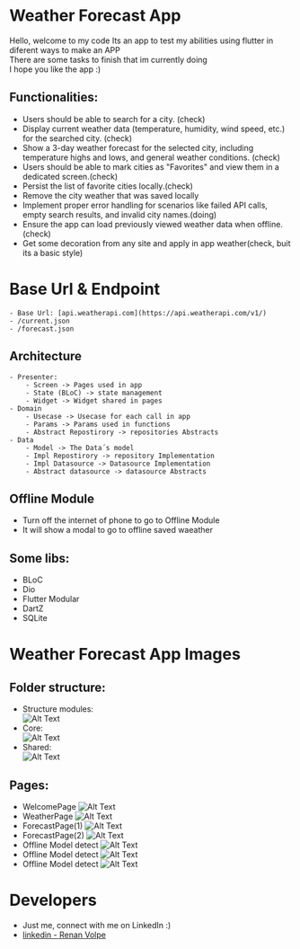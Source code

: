 # Weather Forecast App

Hello, welcome to my code
Its an app to test my abilities using flutter in diferent ways to make an APP \
There are some tasks to finish that im currently doing \
I hope you like the app :)


## Functionalities:
- Users should be able to search for a city. (check)
- Display current weather data (temperature, humidity, wind speed, etc.) for the searched city. (check)
- Show a 3-day weather forecast for the selected city, including temperature highs and lows, and general weather conditions. (check)
- Users should be able to mark cities as "Favorites" and view them in a dedicated screen.(check)
- Persist the list of favorite cities locally.(check)
- Remove the city weather that was saved locally
- Implement proper error handling for scenarios like failed API calls, empty search results, and invalid city names.(doing)
- Ensure the app can load previously viewed weather data when offline.(check)
- Get some decoration from any site and apply in app weather(check, buit its a basic style)

# Base Url & Endpoint
    - Base Url: [api.weatherapi.com](https://api.weatherapi.com/v1/)
    - /current.json
    - /forecast.json

## Architecture
    - Presenter:
        - Screen -> Pages used in app
        - State (BLoC) -> state management
        - Widget -> Widget shared in pages
    - Domain
        - Usecase -> Usecase for each call in app
        - Params -> Params used in functions
        - Abstract Repostirory -> repositories Abstracts
    - Data
        - Model -> The Data´s model
        - Impl Repostirory -> repository Implementation 
        - Impl Datasource -> Datasource Implementation
        - Abstract datasource -> datasource Abstracts

## Offline Module
- Turn off the internet of phone to go to Offline Module
- It will show a modal to go to offline saved waeather


## Some libs:
- BLoC
- Dio
- Flutter Modular
- DartZ
- SQLite

# Weather Forecast App Images

## Folder structure: 

- Structure modules: \
 ![Alt Text](https://i.ibb.co/K5y9BqK/structre-folders.png) 
- Core: \
 ![Alt Text](https://i.ibb.co/QpZwjcr/core-folder.png) 
- Shared: \
 ![Alt Text](https://i.ibb.co/RYt24zN/shared-folder.png) 

## Pages:
- WelcomePage
![Alt Text](https://i.ibb.co/N7GCyVD/home-page.png) 
- WeatherPage
![Alt Text](https://i.ibb.co/FDB9Lyy/weather-page.png) 
- ForecastPage(1)
![Alt Text](https://i.ibb.co/gJSb9Z7/forecast-1.png) 
- ForecastPage(2)
![Alt Text](https://i.ibb.co/YQcG34j/forecast-2.png) 
- Offline Model detect
![Alt Text](https://i.ibb.co/CbxThJD/internet-detect.png) 
- Offline Model detect
![Alt Text](https://i.ibb.co/0CTr3mK/offline-page.png) 
- Offline Model detect
![Alt Text](https://i.ibb.co/db24Yty/offline-saved-city.png) 

# Developers 
- Just me, connect with me on LinkedIn :)
- [linkedin - Renan Volpe](https://www.linkedin.com/in/renanvolpe/)





